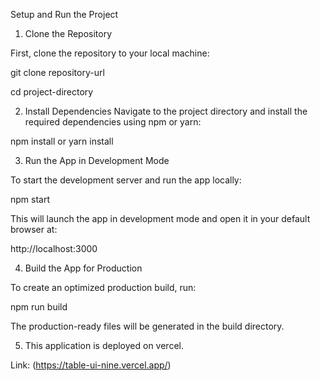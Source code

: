 Setup and Run the Project
1. Clone the Repository

First, clone the repository to your local machine:

git clone repository-url

cd project-directory


2. Install Dependencies
Navigate to the project directory and install the required dependencies using npm or yarn:

npm install
or
yarn install


3. Run the App in Development Mode

To start the development server and run the app locally:

npm start

This will launch the app in development mode and open it in your default browser at:

http://localhost:3000

4. Build the App for Production

To create an optimized production build, run:

npm run build


The production-ready files will be generated in the build directory.


5. This application is deployed on vercel.


Link: (https://table-ui-nine.vercel.app/)
